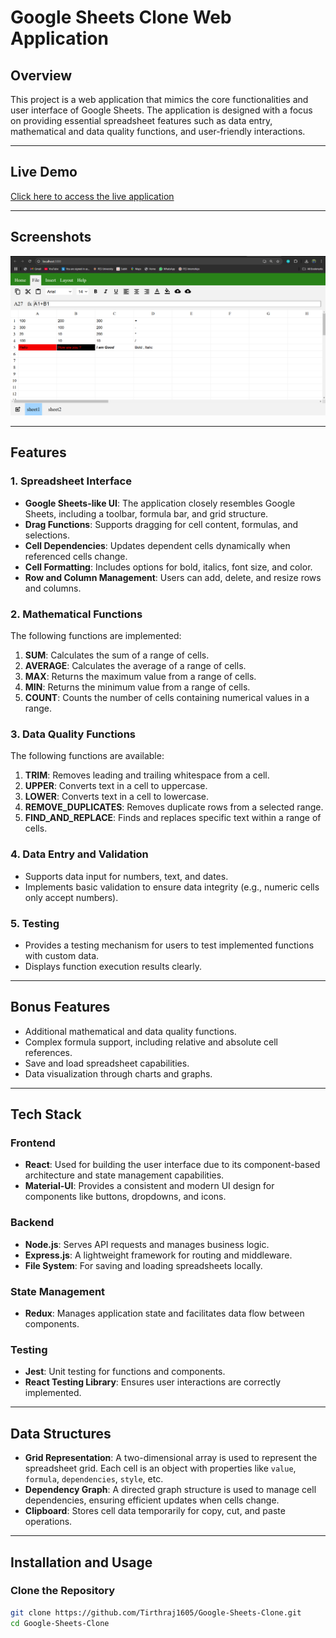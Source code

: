 # Google Sheets Clone Web Application

## Overview
This project is a web application that mimics the core functionalities and user interface of Google Sheets. The application is designed with a focus on providing essential spreadsheet features such as data entry, mathematical and data quality functions, and user-friendly interactions.

---
## Live Demo
[Click here to access the live application](https://stellar-salmiakki-ab4a39.netlify.app/)

---
## Screenshots
![Spreadsheet Interface](/public/screenshot.png)

---
## Features

### 1. Spreadsheet Interface
- **Google Sheets-like UI**: The application closely resembles Google Sheets, including a toolbar, formula bar, and grid structure.
- **Drag Functions**: Supports dragging for cell content, formulas, and selections.
- **Cell Dependencies**: Updates dependent cells dynamically when referenced cells change.
- **Cell Formatting**: Includes options for bold, italics, font size, and color.
- **Row and Column Management**: Users can add, delete, and resize rows and columns.

### 2. Mathematical Functions
The following functions are implemented:
1. **SUM**: Calculates the sum of a range of cells.
2. **AVERAGE**: Calculates the average of a range of cells.
3. **MAX**: Returns the maximum value from a range of cells.
4. **MIN**: Returns the minimum value from a range of cells.
5. **COUNT**: Counts the number of cells containing numerical values in a range.

### 3. Data Quality Functions
The following functions are available:
1. **TRIM**: Removes leading and trailing whitespace from a cell.
2. **UPPER**: Converts text in a cell to uppercase.
3. **LOWER**: Converts text in a cell to lowercase.
4. **REMOVE_DUPLICATES**: Removes duplicate rows from a selected range.
5. **FIND_AND_REPLACE**: Finds and replaces specific text within a range of cells.

### 4. Data Entry and Validation
- Supports data input for numbers, text, and dates.
- Implements basic validation to ensure data integrity (e.g., numeric cells only accept numbers).

### 5. Testing
- Provides a testing mechanism for users to test implemented functions with custom data.
- Displays function execution results clearly.

---

## Bonus Features
- Additional mathematical and data quality functions.
- Complex formula support, including relative and absolute cell references.
- Save and load spreadsheet capabilities.
- Data visualization through charts and graphs.

---

## Tech Stack

### Frontend
- **React**: Used for building the user interface due to its component-based architecture and state management capabilities.
- **Material-UI**: Provides a consistent and modern UI design for components like buttons, dropdowns, and icons.

### Backend
- **Node.js**: Serves API requests and manages business logic.
- **Express.js**: A lightweight framework for routing and middleware.
- **File System**: For saving and loading spreadsheets locally.

### State Management
- **Redux**: Manages application state and facilitates data flow between components.

### Testing
- **Jest**: Unit testing for functions and components.
- **React Testing Library**: Ensures user interactions are correctly implemented.

---

## Data Structures
- **Grid Representation**: A two-dimensional array is used to represent the spreadsheet grid. Each cell is an object with properties like `value`, `formula`, `dependencies`, `style`, etc.
- **Dependency Graph**: A directed graph structure is used to manage cell dependencies, ensuring efficient updates when cells change.
- **Clipboard**: Stores cell data temporarily for copy, cut, and paste operations.

---

## Installation and Usage

### Clone the Repository
```bash
git clone https://github.com/Tirthraj1605/Google-Sheets-Clone.git
cd Google-Sheets-Clone
